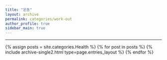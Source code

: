 ```yaml
---
title: "운동"
layout: archive
permalink: categories/work-out
author_profile: true
sidebar_main: true
---
```


<!-- 공백이 포함되어 있는 카테고리 이름의 경우 site.categories['a b c'] 이런식으로! -->

***

{% assign posts = site.categories.Health %}
{% for post in posts %} {% include archive-single2.html type=page.entries_layout %} {% endfor %}